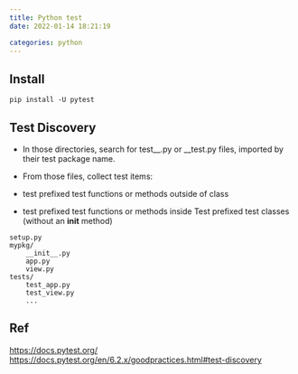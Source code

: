 ```yaml
---
title: Python test
date: 2022-01-14 18:21:19

categories: python
---
```


## Install

```
pip install -U pytest
```

## Test Discovery

- In those directories, search for test\__.py or _\_test.py files, imported by their test package name.

- From those files, collect test items:

- test prefixed test functions or methods outside of class

- test prefixed test functions or methods inside Test prefixed test classes (without an **init** method)

```
setup.py
mypkg/
    __init__.py
    app.py
    view.py
tests/
    test_app.py
    test_view.py
    ...
```

## Ref

https://docs.pytest.org/
https://docs.pytest.org/en/6.2.x/goodpractices.html#test-discovery

